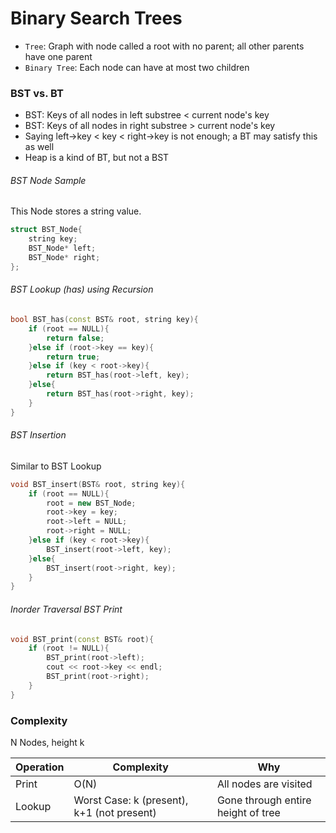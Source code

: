 Binary Search Trees
======

- ```Tree```: Graph with node called a root with no parent; all other parents have one parent
- ```Binary Tree```: Each node can have at most two children

### BST vs. BT

- BST: Keys of all nodes in left substree < current node's key
- BST: Keys of all nodes in right substree > current node's key
- Saying left->key < key < right->key is not enough; a BT may satisfy this as well
- Heap is a kind of BT, but not a BST

###### BST Node Sample
This Node stores a string value.
```cpp
struct BST_Node{
	string key;
	BST_Node* left;
	BST_Node* right;	
};
```

###### BST Lookup (has) using Recursion
```cpp
bool BST_has(const BST& root, string key){
	if (root == NULL){
		return false;
	}else if (root->key == key){
		return true;
	}else if (key < root->key){
		return BST_has(root->left, key);
	}else{
		return BST_has(root->right, key);
	}
}
```
###### BST Insertion

Similar to BST Lookup
```cpp
void BST_insert(BST& root, string key){
	if (root == NULL){
		root = new BST_Node;
		root->key = key;
		root->left = NULL;
		root->right = NULL;
	}else if (key < root->key){
		BST_insert(root->left, key);
	}else{
		BST_insert(root->right, key);
	}
}
```
###### Inorder Traversal BST Print

```cpp
void BST_print(const BST& root){
	if (root != NULL){
		BST_print(root->left);
		cout << root->key << endl;
		BST_print(root->right);
	}
}
```
### Complexity

N Nodes, height k

Operation | Complexity | Why
----------|------------|-----
Print     | O(N)       |All nodes are visited
Lookup    | Worst Case: k (present), k+1 (not present)| Gone through entire height of tree






